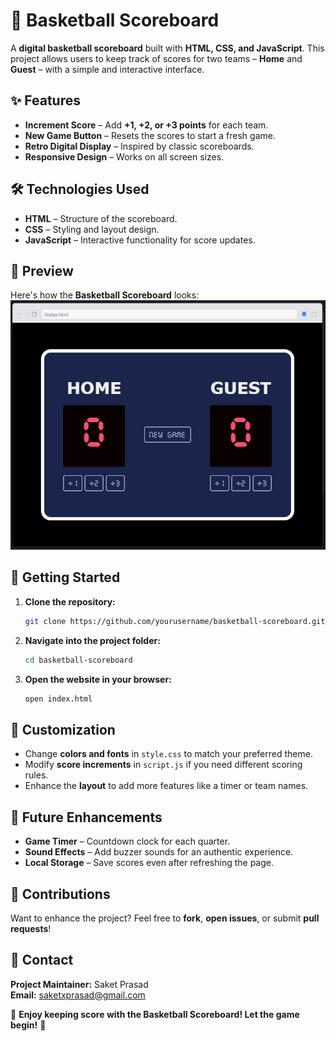 # 🏀 Basketball Scoreboard  

A **digital basketball scoreboard** built with **HTML, CSS, and JavaScript**. This project allows users to keep track of scores for two teams – **Home** and **Guest** – with a simple and interactive interface.  

## ✨ Features  
- **Increment Score** – Add **+1, +2, or +3 points** for each team.  
- **New Game Button** – Resets the scores to start a fresh game.  
- **Retro Digital Display** – Inspired by classic scoreboards.  
- **Responsive Design** – Works on all screen sizes.  

## 🛠️ Technologies Used  
- **HTML** – Structure of the scoreboard.  
- **CSS** – Styling and layout design.  
- **JavaScript** – Interactive functionality for score updates.  

## 📸 Preview  
Here's how the **Basketball Scoreboard** looks:  
![alt text](image.png)    

## 🚀 Getting Started  
1. **Clone the repository:**  
   ```bash
   git clone https://github.com/yourusername/basketball-scoreboard.git  
   ```  
2. **Navigate into the project folder:**  
   ```bash
   cd basketball-scoreboard  
   ```  
3. **Open the website in your browser:**  
   ```bash
   open index.html  
   ```  

## 🎨 Customization  
- Change **colors and fonts** in `style.css` to match your preferred theme.  
- Modify **score increments** in `script.js` if you need different scoring rules.  
- Enhance the **layout** to add more features like a timer or team names.  

## 🌟 Future Enhancements  
- **Game Timer** – Countdown clock for each quarter.  
- **Sound Effects** – Add buzzer sounds for an authentic experience.  
- **Local Storage** – Save scores even after refreshing the page.  

## 🙌 Contributions  
Want to enhance the project? Feel free to **fork**, **open issues**, or submit **pull requests**!  

## 📩 Contact  
**Project Maintainer:** Saket Prasad  
**Email:** saketxprasad@gmail.com  

🏀 **Enjoy keeping score with the Basketball Scoreboard! Let the game begin!** 🎯  
